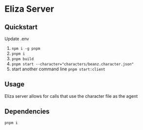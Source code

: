 # Eliza  Server

## Quickstart
Update .env
1. `npm i -g pnpm`
2. `pnpm i`
3. `pnpm build`
4. `pnpm start --character="characters/beanz.character.json"`
5. start another command line `pnpm start:client`

## Usage
Eliza server allows for calls that use the character file as the agent

## Dependencies
`pnpm i`

